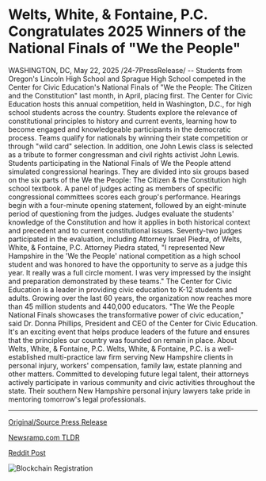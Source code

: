 # Welts, White, & Fontaine, P.C. Congratulates 2025 Winners of the National Finals of "We the People"

WASHINGTON, DC, May 22, 2025 /24-7PressRelease/ -- Students from Oregon's Lincoln High School and Sprague High School competed in the Center for Civic Education's National Finals of "We the People: The Citizen and the Constitution" last month, in April, placing first. The Center for Civic Education hosts this annual competition, held in Washington, D.C., for high school students across the country. Students explore the relevance of constitutional principles to history and current events, learning how to become engaged and knowledgeable participants in the democratic process.  Teams qualify for nationals by winning their state competition or through "wild card" selection. In addition, one John Lewis class is selected as a tribute to former congressman and civil rights activist John Lewis.   Students participating in the National Finals of We the People attend simulated congressional hearings. They are divided into six groups based on the six parts of the We the People: The Citizen & the Constitution high school textbook. A panel of judges acting as members of specific congressional committees scores each group's performance.  Hearings begin with a four-minute opening statement, followed by an eight-minute period of questioning from the judges. Judges evaluate the students' knowledge of the Constitution and how it applies in both historical context and precedent and to current constitutional issues.  Seventy-two judges participated in the evaluation, including Attorney Israel Piedra, of Welts, White, & Fontaine, P.C. Attorney Piedra stated, "I represented New Hampshire in the 'We the People' national competition as a high school student and was honored to have the opportunity to serve as a judge this year. It really was a full circle moment. I was very impressed by the insight and preparation demonstrated by these teams."  The Center for Civic Education is a leader in providing civic education to K-12 students and adults. Growing over the last 60 years, the organization now reaches more than 45 million students and 440,000 educators. "The We the People National Finals showcases the transformative power of civic education," said Dr. Donna Phillips, President and CEO of the Center for Civic Education. It's an exciting event that helps produce leaders of the future and ensures that the principles our country was founded on remain in place.  About Welts, White, & Fontaine, P.C.  Welts, White, & Fontaine, P.C. is a well-established multi-practice law firm serving New Hampshire clients in personal injury, workers' compensation, family law, estate planning and other matters. Committed to developing future legal talent, their attorneys actively participate in various community and civic activities throughout the state. Their southern New Hampshire personal injury lawyers take pride in mentoring tomorrow's legal professionals. 

---

[Original/Source Press Release](https://www.24-7pressrelease.com/press-release/523081/welts-white-fontaine-pc-congratulates-2025-winners-of-the-national-finals-of-we-the-people)
                    

[Newsramp.com TLDR](https://newsramp.com/curated-news/oregon-high-school-students-win-national-finals-of-we-the-people-the-citizen-and-the-constitution/cd861dcca2d789e597b67d30d945890a) 

 



[Reddit Post](https://www.reddit.com/r/newsramp/comments/1kt21x5/oregon_high_school_students_win_national_finals/) 



![Blockchain Registration](https://cdn.newsramp.app/24-7PressRelease/qrcode/255/22/dive3c_z.webp)